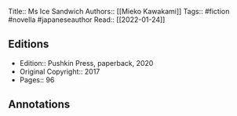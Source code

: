 Title:: Ms Ice Sandwich
Authors:: [[Mieko Kawakami]]
Tags:: #fiction #novella #japaneseauthor 
Read:: [[2022-01-24]]


## Editions
- Edition:: Pushkin Press, paperback, 2020
- Original Copyright:: 2017
- Pages:: 96

## Annotations
